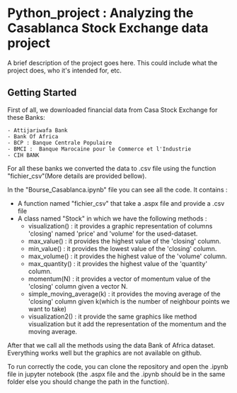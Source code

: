 # Python_project : Analyzing the Casablanca Stock Exchange data project

A brief description of the project goes here. This could include what the project does, who it's intended for, etc.

## Getting Started

 First of all, we downloaded financial data from Casa Stock Exchange for these Banks: 
 
    - Attijariwafa Bank 
    - Bank Of Africa
    - BCP : Banque Centrale Populaire
    - BMCI :  Banque Marocaine pour le Commerce et l'Industrie
    - CIH BANK 
    
    
    
For all these banks we converted the data to .csv file using the function "fichier_csv"(More details are provided bellow).



In the "Bourse_Casablanca.ipynb" file you can see all the code. It contains :
- A function named "fichier_csv" that take a .aspx file and provide a .csv file
- A class named "Stock" in which we have the following methods :
    - visualization() : it provides a graphic representation of columns 'closing' named 'price' and 'volume' for the used-dataset.
    - max_value() : it provides the highest value of the 'closing' column.
    - min_value() : it provides the lowest value of the 'closing' column.
    - max_volume() : it provides the highest value of the 'volume' column.
    - max_quantity() : it provides the highest value of the 'quantity' column.
    - momentum(N) : it provides a vector of momentum value of the 'closing' column given a vector N.
    - simple_moving_average(k) : it provides the moving average of the 'closing' column given k(which is the number of neighbour points we want to take) 
    - visualization2() : it provide the same graphics like method visualization but it add the representation of the momentum and the moving average.



After that we call all the methods using the data Bank of Africa dataset.
Everything works well but the graphics are not available on github. 

To run correctly the code, you can clone the repository and open the .ipynb file in jupyter notebook (the .aspx file and the .ipynb 
should be in the same folder else you should change the path in the function).

